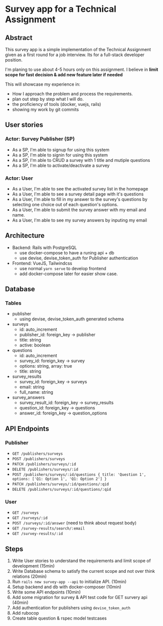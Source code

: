 # Survey app for a Technical Assignment
## Abstract
This survey app is a simple implementation of the Technical Assignment given as a first round for a job interview. Its for a full-stack developer position.

I'm planing to use about 4-5 hours only on this assignment. I believe in **limit scope for fast decision & add new feature later if needed**

This will showcase my experience in:
- How I approach the problem and process the requirements.
- plan out step by step what I will do.
- the proficiency of tools (docker, vuejs, rails)
- showing my work by git commits

## User stories
### Actor: Survey Publisher (SP)
- As a SP, I'm able to signup for using this system
- As a SP, I'm able to signin for using this system
- As a SP, I'm able to CRUD a survey with 1 title and mutiple questions
- As a SP, I'm able to activate/deactivate a survey

### Actor: User
- As a User, I'm able to see the activated survey list in the homepage
- As a User, I'm able to see a survey detail page with it's questions
- As a User, I'm able to fill in my answer to the survey's questions by selecting one choice out of each question's options.
- As a User, I'm able to submit the survey answer with my email and name.
- As a User, I'm able to see my survey answers by inputing my email

## Architecture
- Backend: Rails with PostgreSQL
    + use docker-compose to have a runing api + db
    + use devise, devise_token_auth for Publisher authentication
- Frontend: VueJS, Tailwindcss
    + use normal `yarn serve` to develop frontend
    + add docker-compose later for easier show case. 

## Database
### Tables
- publisher
    + using devise, devise_token_auth generated schema
- surveys
    + id: auto_increment
    + publisher_id: foreign_key -> publisher
    + title: string
    + active: boolean
- questions
    + id: auto_increment
    + survey_id: foreign_key -> survey
    + options: string, array: true
    + title: string
- survey_results
    + survey_id: foreign_key -> surveys
    + email: string
    + full_name: string
- survey_answers
    + survey_result_id: foreign_key -> survey_results
    + question_id: foreign_key -> questions
    + answer_id: foreign_key -> question_options

## API Endpoints
### Publisher
- `GET /publishers/surveys`
- `POST /publishers/surveys`
- `PATCH /publishers/surveys/:id`
- `DELETE /publishers/surveys/:id`
- `POST /publishers/surveys/:id/questions { title: 'Question 1', options: ['Q1: Option 1', 'Q1: Option 2'] } `
- `PATCH /publishers/surveys/:id/questions/:qid`
- `DELETE /publishers/surveys/:id/questions/:qid`

### User
- `GET /surveys`
- `GET /surveys/:id`
- `POST /surveys/:id/answer` (need to think about request body)
- `GET /survey-results/search/:email`
- `GET /survey-results/:id`

## Steps
1. Write User stories to understand the requirements and limit scope of development (15min)
2. Write Database schema to satisfy the current scope and not over think relations (20min)
3. Run `rails new survey-app --api` to initialize API. (10min)
4. Setup backend and db with docker-composer (10min)
5. Write some API endpoints (10min)
6. Add some migration for survey & API test code for GET survery api (40min)
7. Add authentication for publishers using `devise_token_auth`
8. Add rubocop
9. Create table question & rspec model testcases